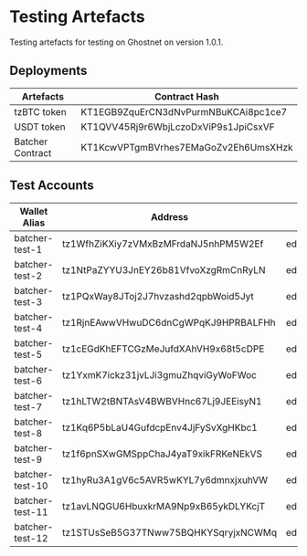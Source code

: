 # Testing Artefacts

Testing artefacts for testing on Ghostnet on version 1.0.1.

## Deployments
| Artefacts | Contract Hash |
|--- | --- |
| tzBTC token | KT1EGB9ZquErCN3dNvPurmNBuKCAi8pc1ce7 |
| USDT token | KT1QVV45Rj9r6WbjLczoDxViP9s1JpiCsxVF  |
| Batcher Contract | KT1KcwVPTgmBVrhes7EMaGoZv2Eh6UmsXHzk |


## Test Accounts

| Wallet Alias | Address | PrivKey |
| --- | --- | --- |
| batcher-test-1  | tz1WfhZiKXiy7zVMxBzMFrdaNJ5nhPM5W2Ef | edskRuYq76EQZ2hzmQpotWz8Fpnxdo2cCfP274tjxP4mJGR9LUGRSCfRWYRkEHJyBJLAkF56aPzuREGUsdtqXdYMAVLtpwbX7i |
| batcher-test-2  | tz1NtPaZYYU3JnEY26b81VfvoXzgRmCnRyLN | edskS7XvfNqsdqTiScE764kgBCfCeTBe9sTiZ4TaVTxFpGvMjfWsgDxbo9NZiiZSnWJgGLdZUhRC46B5Wqg7fYfk282TRUd8Gd |
| batcher-test-3  | tz1PQxWay8JToj2J7hvzashd2qpbWoid5Jyt | edskRt3d18P1gY7b954ZC24DHLvLogo8EV5F7ey6R2NtGpvzx4KVorsJuTkqxRQESJPB3d76bwqFcviUA94ByL21eghKtCGaAe |
| batcher-test-4  | tz1RjnEAwwVHwuDC6dnCgWPqKJ9HPRBALFHh | edskRh84jTBJjvBThDATPm2iY7SqcSdSFnRiajzbWrZm5kKwgmuKR7kAEFhgUpBjgfgm8V1QPGyePNFPzAqtS9vz6RipMPtizg |
| batcher-test-5  | tz1cEGdKhEFTCGzMeJufdXAhVH9x68t5cDPE | edskS6S6nycad92HwxgsgJ8JJu4qLF8f2TwBZcNc7mBDehTnY6NtrbCC9RyajNrjfL25Lq3K5dZwevYLeXGgC7pBz5G8LgHciT |
| batcher-test-6  | tz1YxmK7ickz31jvLJi3gmuZhqviGyWoFWoc | edskS1wd2Qdu4KT6r4BApQyDrc7pncHk9gKhtJNC1vKq8CmjKCHsDtonGAHpgPbQQm6i4MyLEzXo6Xz7iPaFm5CPHoTSAna8QS |
| batcher-test-7  | tz1hLTW2tBNTAsV4BWBVHnc67Lj9JEEisyN1 | edskSAkqbEDC6zj2orP2vPMYXmqpSTVE4kjFXRGjjKVnG3CsdKfkVPQrfGJFiRSaLL2uRWG1nnhid2cKrDrZ2Py71z3GZ4R35W |
| batcher-test-8  | tz1Kq6P5bLaU4GufdcpEnv4JjFySvXgHKbc1 | edskSArpsevuT4gF9VfctkcufT51rh8xSL9PormeN22AxcPqDjUfFg6EppnLmA4r9bHG842QK58Kk57BiDM88AMxJoKoXAsQGK |
| batcher-test-9  | tz1f6pnSXwGMSppChaJ4yaT9xikFRKeNEkVS | edskS3zHEc1bw63ZA3E2gFWsjhqD6FtBMPNRa3dMcH1aNs2Jdwhr6LLA5X82ksRXGEKbPef1eULq1g4zgu5YSgebX6nLGkeQvX |
| batcher-test-10 | tz1hyRu3A1gV6c5AVR5wKYL7y6dmnxjxuhVW | edskRoBNCuULHWTt1FsChHvb3V7CAinAq7uHhMAZ26j5QKMPdsdYkm7aT75vxcLu8JPX8egJX8jHf1ZKEkVjkhsB1KEWKxFVri |
| batcher-test-11 | tz1avLNQGU6HbuxkrMA9Np9xB65ykDLYKcjT | edskS4AvtDouoYt9V6Gut9C1S53T1r7PRS83uRFPF5M55vbkJE2FMW5sfAsQk9VR7zM4ztddVuUokdHE3kSq3hPybM1Tr6WHzw |
| batcher-test-12 | tz1STUsSeB5G37TNww75BQHKYSqryjxNCWMq | edskRiBRhjWZEXQCbj7c5EsNnUP1RZYRHn1yGNFZRYBH6Nc6LRn5LZqSAkk7Pa7N2hYahNZft8Mpk8Q26kFUyv3imri5apEqKt |

